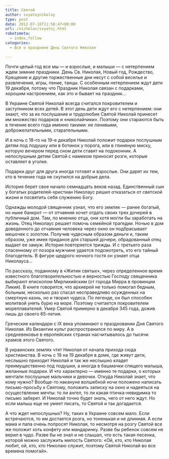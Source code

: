 ```yaml
---
title: Святой
author: svyatoynikolay
type: post
date: 2012-07-16T11:50:47+00:00
url: /nicholas/svyatoj.html
robotsmeta:
  - index,follow
categories:
  - Всё о празднике День Святого Николая

---
```

Почти целый год все мы &#8212; и взрослые, и малыши &#8212; с нетерпением ждем зимние праздники. День Св. Николая, Новый год, Рождество, Крещение и другие торжественные дни несут с собой веселье и развлечения, игры, пение, танцы. С особенным нетерпением ждут дети 19 декабря, потому что Праздник Николая связан с подарками, хорошим настроением, как это и бывает на праздник&#8230;

В Украине Святой Николай <!--more-->всегда считался покровителем и заступником всех детей. В этот день дети ждут его с нетерпением: они знают, что за их послушание и трудолюбие Святой Николай принесет им множество подарков и «николайчики». Поэтому они стараются быть в течение всего года именно такими: не ленивыми, доброжелательными, старательными.

И в ночь с 18-го на 19-е декабря Николай положит подарки послушным детям под подушку или в ботинок у порога, или в глиняную миску, которую вечером перед сном дети ставят на подоконник. А непослушным детям Святой с намеком приносит розги, которые оставляет в уголке.

Подарки друг для друга иногда готовят и взрослые. Они дарят их тем, кто в течение года не скупился на добрые дела.

История берет свое начало семнадцать веков назад. Единственный сын у богатых родителей-христиан Николаус решил отказаться от светской жизни и посвятить себя служению Богу.

Однажды молодой священник узнал, что его земляк &#8212; ранее богатый, но ныне банкрот &#8212; от отчаяния хочет отдать своих трех дочерей в публичный дом. Там, по мнению отца, они хотя могли бы заработать на жизнь. Отец Николаус решает помочь семейной трагедии. Ночью в дом доведенного до отчаяния человека через окно он подбрасывает мешочек с золотом. Получив чудесным образом деньги и, таким образом, уже имея приданое для старшей дочери, обрадованный отец выдает ее замуж. История повторяется трижды. И с третьего раза спасенному от позора мужчине удается подсмотреть, кто его тайный благодетель. В фигуре щедрого ночного гостя он узнает отца Николауса&#8230;

По рассказу, поданному в «Житии святых», через определенное время известного благотворительностью и верностью Господу священника выбирают епископом Мирликийским (от города Мирра в провинции Ликия). В книге говорится, что архиерей не только помогал бедным, больным, несколько раз спасал несправедливо осужденных на смертную казнь, но и творил чудеса. По легенде, он был способен молитвой унять бурю на море. Поэтому считается покровителем мореплавателей. Умер Святой примерно в декабря 345 года, дожив лишь до своего 65-летия.

Греческие календари с IX века упоминают о праздновании Дня Святого Николая. Из Византии культ распространился по миру. А в средневековье в европейских странах насчитывалось до тысячи храмов этого Святого.

В украинских землях чтят Николая от начала прихода сюда христианства. В ночь с 18 на 19 декабря в доме, где живут дети, неслышно приходит Николай и так же неслышно кладет преимущественно под подушки, а иногда в башмачки спящего малыша, желанные подарки. И что характерно &#8212; именно те подарки, о которых мечтали послушные мальчики и девочки. Откуда Николай знает, что кому нужно? Вообще-то накануне волшебной ночи положено написать письмо-просьбу к Святому, положить записку на окно и надеяться на осуществление мечты: то ли ангел, то ли какая птичка-невидимка то письмо заберет. И Николай точно будет знать, чего от него ждут. Но если малыш еще не умеет писать, то Святой и так догадается.

А что ждет непослушных? Ну, таких в Украине совсем мало. Если встречаются, то им достается розга, но тоненькая и не длинная. А если мама и папа очень попросят Николая, то несмотря на розгу Святой все же положит хоть конфету или мандаринку. Разве бы ребенок совсем не верил в чудо. Разве бы не знал и не слышал, что есть такая песенка, которой можно заслужить милость Святого: «Ой, кто, кто Николая любит, ой, кто, кто Николаю служит, поэтому Святой Николай во все времена помогай».